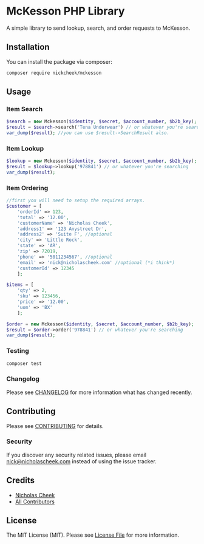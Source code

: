 # McKesson PHP Library

A simple library to send lookup, search, and order requests to McKesson.

## Installation

You can install the package via composer:

```bash
composer require nickcheek/mckesson
```

## Usage

### Item Search

```php
$search = new Mckesson($identity, $secret, $account_number, $b2b_key);
$result = $search->search('Tena Underwear') // or whatever you're searching
var_dump($result); //you can use $result->SearchResult also.
```

### Item Lookup

```php
$lookup = new Mckesson($identity, $secret, $account_number, $b2b_key);
$result = $lookup->lookup('978841') // or whatever you're searching
var_dump($result);
```

### Item Ordering

```php
//first you will need to setup the required arrays.
$customer = [
    'orderId' => 123, 
    'total' => '12.00', 
    'customerName' => 'Nicholas Cheek', 
    'address1' => '123 Anystreet Dr',
    'address2' => 'Suite F', //optional 
    'city' => 'Little Rock', 
    'state' => 'AR', 
    'zip' => 72019, 
    'phone' => '5011234567', //optional
    'email' => 'nick@nicholascheek.com' //optional (*i think*)
    'customerId' => 12345
    ];

$items = [
    'qty' => 2, 
    'sku' => 123456, 
    'price' => '12.00', 
    'uom' => 'BX'
    ];

$order = new Mckesson($identity, $secret, $account_number, $b2b_key);
$result = $order->order('978841') // or whatever you're searching
var_dump($result);
```

### Testing

```bash
composer test
```

### Changelog

Please see [CHANGELOG](CHANGELOG.md) for more information what has changed recently.

## Contributing

Please see [CONTRIBUTING](CONTRIBUTING.md) for details.

### Security

If you discover any security related issues, please email nick@nicholascheek.com instead of using the issue tracker.

## Credits

-   [Nicholas Cheek](https://github.com/nickcheek)
-   [All Contributors](../../contributors)

## License

The MIT License (MIT). Please see [License File](LICENSE.md) for more information.
